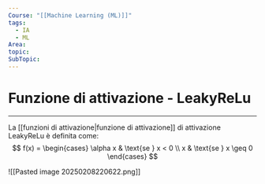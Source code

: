 ```yaml
---
Course: "[[Machine Learning (ML)]]"
tags:
  - IA
  - ML
Area: 
topic: 
SubTopic:
---
```

# Funzione di attivazione - LeakyReLu
---
La [[funzioni di attivazione|funzione di attivazione]] di attivazione LeakyReLu è definita come:
$$
f(x) =
\begin{cases} 
\alpha x & \text{se } x < 0 \\
x & \text{se } x \geq 0
\end{cases}
$$

![[Pasted image 20250208220622.png]]
